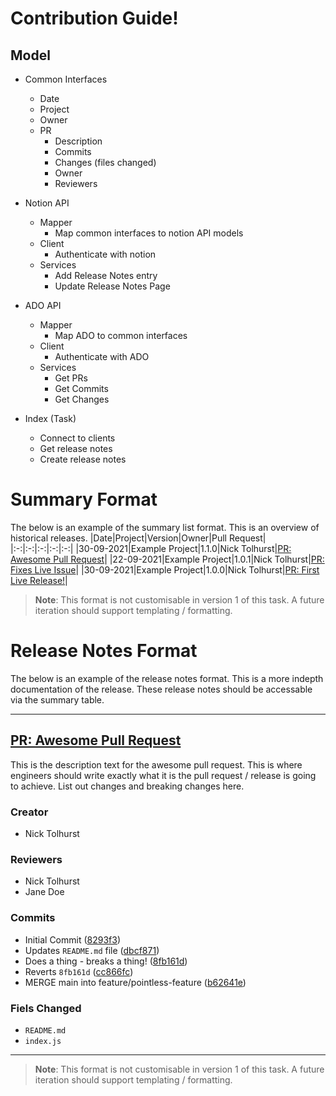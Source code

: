 # Contribution Guide!

## Model

* Common Interfaces
    * Date
    * Project
    * Owner
    * PR
        * Description
        * Commits
        * Changes (files changed)
        * Owner
        * Reviewers

* Notion API
    * Mapper
        * Map common interfaces to notion API models
    * Client
        * Authenticate with notion
    * Services
        * Add Release Notes entry
        * Update Release Notes Page

* ADO API
    * Mapper
        * Map ADO to common interfaces
    * Client
        * Authenticate with ADO
    * Services
        * Get PRs
        * Get Commits
        * Get Changes

* Index (Task)
    * Connect to clients
    * Get release notes
    * Create release notes




# Summary Format
The below is an example of the summary list format. This is an overview of historical releases. 
|Date|Project|Version|Owner|Pull Request|
|:-:|:-:|:-:|:-:|:-:|
|30-09-2021|Example Project|1.1.0|Nick Tolhurst|[PR: Awesome Pull Request]("http://www.google.com/")|
|22-09-2021|Example Project|1.0.1|Nick Tolhurst|[PR: Fixes Live Issue]("http://www.google.com/")|
|30-09-2021|Example Project|1.0.0|Nick Tolhurst|[PR: First Live Release!]("http://www.google.com/")|

> **Note**: This format is not customisable in version 1 of this task. A future iteration should support templating / formatting. 

# Release Notes Format
The below is an example of the release notes format. This is a more indepth documentation of the release. These release notes should be accessable via the summary table.

---
## [PR: Awesome Pull Request]("http://www.google.com/")
This is the description text for the awesome pull request. This is where engineers should write exactly what it is the pull request / release is going to achieve. List out changes and breaking changes here.
### Creator
* Nick Tolhurst
### Reviewers
* Nick Tolhurst
* Jane Doe
### Commits
* Initial Commit ([8293f3](""http://www.google.com/""))
* Updates `README.md` file ([dbcf871](""http://www.google.com/""))
* Does a thing - breaks a thing! ([8fb161d](""http://www.google.com/""))
* Reverts `8fb161d` ([cc866fc](""http://www.google.com/""))
* MERGE main into feature/pointless-feature ([b62641e](""http://www.google.com/""))
### Fiels Changed
* `README.md`
* `index.js`
---
> **Note**: This format is not customisable in version 1 of this task. A future iteration should support templating / formatting. 

 